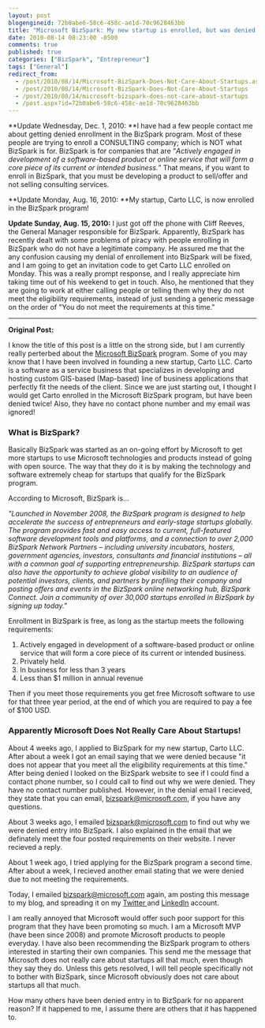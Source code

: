 ```yaml
---
layout: post
blogengineid: 72b0abe6-58c6-458c-ae1d-70c9628463bb
title: "Microsoft BizSpark: My new startup is enrolled, but was denied twice before this blog post"
date: 2010-08-14 08:23:00 -0500
comments: true
published: true
categories: ["BizSpark", "Entrepreneur"]
tags: ["General"]
redirect_from: 
  - /post/2010/08/14/Microsoft-BizSpark-Does-Not-Care-About-Startups.aspx
  - /post/2010/08/14/Microsoft-BizSpark-Does-Not-Care-About-Startups
  - /post/2010/08/14/microsoft-bizspark-does-not-care-about-startups
  - /post.aspx?id=72b0abe6-58c6-458c-ae1d-70c9628463bb
---
```

<!-- more -->

**Update Wednesday, Dec. 1, 2010: **I have had a few people contact me about getting denied enrollment in the BizSpark program. Most of these people are trying to enroll a CONSULTING company; which is NOT what BizSpark is for. BizSpark is for companies that are &ldquo;*Actively engaged in development of a software-based product or online service that will form a core piece of its current or intended business.*&rdquo; That means, if you want to enroll in BizSpark, that you must be developing a product to sell/offer and not selling consulting services.

**Update Monday, Aug. 16, 2010: **My startup, Carto LLC, is now enrolled in the BizSpark program!

**Update Sunday, Aug. 15, 2010:** I just got off the phone with Cliff Reeves, the General Manager responsible for BizSpark. Apparently, BizSpark has recently dealt with some problems of piracy with people enrolling in BizSpark who do not have a legitimate company. He assured me that the any confusion causing my denial of enrollement into BizSpark will be fixed, and I am going to get an invitation code to get Carto LLC enrolled on Monday. This was a really prompt response, and I really appreciate him taking time out of his weekend to get in touch. Also, he mentioned that they are going to work at either calling people or telling them why they do not meet the eligibility requirements, instead of just sending a generic message on the order of "You do not meet the requirements at this time."
<hr />

**Original Post:**

I know the title of this post is a little on the strong side, but I am currently really perterbed about the <a href="http://www.bizspark.com">Microsoft BizSpark</a> program. Some of you may know that I have been involved in founding a new startup, Carto LLC. Carto is a software as a service business that specializes in developing and hosting custom GIS-based (Map-based) line of business applications that perfectly fit the needs of the client. Since we are just starting out, I thought I would get Carto enrolled in the Microsoft BizSpark program, but have been denied twice! Also, they have no contact phone number and my email was ignored!
<h3>What is BizSpark?</h3>

Basically BizSpark was started as an on-going effort by Microsoft to get more startups to use Microsoft technologies and products instead of going with open source. The way that they do it is by making the technology and software extremely cheap for startups that qualify for the BizSpark program.

According to Microsoft, BizSpark is...

*"Launched in November 2008, the BizSpark program is designed to help accelerate the success of entrepreneurs and early-stage startups globally. The program provides fast and easy access to current, full-featured software development tools and platforms, and a connection to over 2,000 BizSpark Network Partners &ndash; including university incubators, hosters, government agencies, investors, consultants and financial institutions &ndash; all with a common goal of supporting entrepreneurship. BizSpark startups can also have the opportunity to achieve global visibility to an audience of potential investors, clients, and partners by profiling their company and posting offers and events in the BizSpark online networking hub, BizSpark Connect. Join a community of over 30,000 startups enrolled in BizSpark by signing up today."*

Enrollment in BizSpark is free, as long as the startup meets the following requirements:
<ol>
<li>Actively engaged in development of a software-based product or online service that will form a core piece of its current or intended business.</li>
<li>Privately held.</li>
<li>In business for less than 3 years</li>
<li>Less than $1 million in annual revenue</li>
</ol>

Then if you meet those requirements you get free Microsoft software to use for that three year period, at the end of which you are required to pay a fee of $100 USD.
<h3>Apparently Microsoft Does Not Really Care About Startups!</h3>

About 4 weeks ago, I applied to BizSpark for my new startup, Carto LLC. After about a week I got an email saying that we were denied because "it does not appear that you meet all the eligibility requirements at this time." After being denied I looked on the BizSpark website to see if I could find a contact phone number, so I could call to find out why we were denied. They have no contact number published. However, in the denial email I recieved, they state that you can email, <a href="mailto:bizspark@microsoft.com">bizspark@microsoft.com</a>, if you have any questions.

About 3 weeks ago, I emailed <a href="mailto:bizspark@microsoft.com">bizspark@microsoft.com</a> to find out why we were denied entry into BizSpark. I also explained in the email that we definately meet the four posted requirements on their website. I never recieved a reply.

About 1 week ago, I tried applying for the BizSpark program a second time. After about a week, I recieved another email stating that we were denied due to not meeting the requirements.

Today, I emailed <a href="mailto:bizspark@microsoft.com">bizspark@microsoft.com</a> again, am posting this message to my blog, and spreading it on my <a title="@crpietschmann" href="http://twitter.com/crpietschmann">Twitter </a>and <a href="http://www.linkedin.com/profile?viewProfile=crpietschmann">LinkedIn</a>  account.

I am really annoyed that Microsoft would offer such poor support for this program that they have been promoting so much. I am a Microsoft MVP (have been since 2008) and promote Microsoft products to people everyday. I have also been recommending the BizSpark program to others interested in starting their own companies. This send me the message that Microsoft does not really care about startups all that much, even though they say they do. Unless this gets resolved, I will tell people specifically not to bother with BizSpark, since Microsoft obviously does not care about startups all that much.

How many others have been denied entry in to BizSpark for no apparent reason? If it happened to me, I assume there are others that it has happened to.
